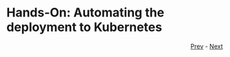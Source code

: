 # Hands-On: Automating the deployment to Kubernetes



<div align="right">
   
   [Prev](05_deploy-to-k8s.md) - [Next](07_intro-to-testing.md)
</div>